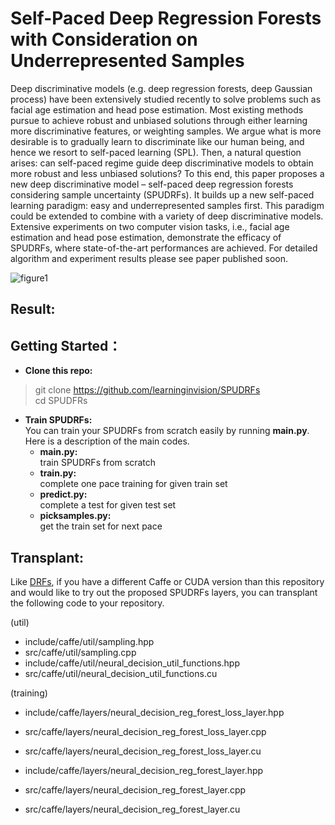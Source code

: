 # Self-Paced Deep Regression Forests with Consideration on Underrepresented Samples

Deep discriminative models (e.g. deep regression forests, deep Gaussian process) have been extensively studied recently to solve problems such as facial age estimation and head pose estimation. Most existing methods pursue to achieve robust and unbiased solutions through either learning more discriminative features, or weighting samples. We argue what is more desirable is to gradually learn to discriminate like our human being, and hence we resort to self-paced learning (SPL). Then, a natural question arises: can self-paced regime guide deep discriminative models to obtain more robust and less unbiased solutions? To this end, this paper proposes a new deep discriminative model – self-paced deep regression forests considering sample uncertainty (SPUDRFs). It builds up a new self-paced learning paradigm: easy and underrepresented samples first. This paradigm could be extended to combine with a variety of deep discriminative models. Extensive experiments on two computer vision tasks, i.e., facial age estimation and head pose estimation, demonstrate the efficacy of SPUDRFs, where state-of-the-art performances are achieved. For detailed algorithm and experiment results please see paper published soon.

![figure1](https://github.com/learninginvision/SPUDRFs/blob/master/pic/Figure1.png)   

## Result: ##  


## Getting Started：  

* **Clone this repo:**  
> git clone https://github.com/learninginvision/SPUDRFs   
cd SPUDFRs   

* **Train SPUDRFs:**  
You can train your SPUDRFs from scratch easily by running **main.py**. Here is a description of the main codes.  
    - **main.py:**   
train SPUDRFs from scratch  
    - **train.py:**   
complete one pace training for given train set
    - **predict.py:**   
complete a test for given test set
    - **picksamples.py:**   
get the train set for next pace  

## Transplant:

Like [DRFs](https://github.com/shenwei1231/caffe-DeepRegressionForests), if you have a different Caffe or CUDA version than this repository and would like to try out the proposed SPUDRFs layers, you can transplant the following code to your repository.

(util) 

- include/caffe/util/sampling.hpp
- src/caffe/util/sampling.cpp
- include/caffe/util/neural_decision_util_functions.hpp
- src/caffe/util/neural_decision_util_functions.cu

(training) 

- include/caffe/layers/neural_decision_reg_forest_loss_layer.hpp 
- src/caffe/layers/neural_decision_reg_forest_loss_layer.cpp
- src/caffe/layers/neural_decision_reg_forest_loss_layer.cu

- include/caffe/layers/neural_decision_reg_forest_layer.hpp 
- src/caffe/layers/neural_decision_reg_forest_layer.cpp
- src/caffe/layers/neural_decision_reg_forest_layer.cu
